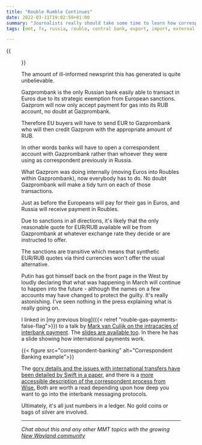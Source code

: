 ```yaml
---
title: "Rouble Rumble Continues"
date: 2022-03-31T19:02:59+01:00
summary: "Journalists really should take some time to learn how correspondent banking works"
tags: [mmt, fx, russia, rouble, central bank, export, import, external sector]

---
```

{{<figure src="https://upload.wikimedia.org/wikipedia/commons/a/a5/Gazprom_HQ_1.jpg" alt="Gazprom HQ 1">}}

The amount of ill-informed newsprint this has generated is quite unbelievable. 

Gazprombank is the only Russian bank easily able to transact in Euros due to its strategic exemption from European sanctions. Gazprom will now only accept payment for gas into its RUB account, no doubt at Gazprombank. 

Therefore EU buyers will have to send EUR to Gazprombank who will then credit Gazprom with the appropriate amount of RUB. 

In other words banks will have to open a correspondent account with Gazprombank rather than whoever they were using as correspondent previously in Russia. 

What Gazprom was doing internally (moving Euros into Roubles within Gazprombank), now everybody has to do. No doubt Gazprombank will make a tidy turn on each of those transactions.

Just as before the Europeans will pay for their gas in Euros, and Russia will receive payment in Roubles. 

Due to sanctions in all directions, it's likely that the only reasonable quote for EUR/RUB available will be
from Gazprombank at whatever exchange rate they decide or are instructed
to offer.

The sanctions are transitive which means that synthetic EUR/RUB quotes via third currencies won't offer the 
usual alternative.

Putin has got himself back on the front page in the West by loudly
declaring that what was happening in March will continue to happen into
the future - although the names on a few accounts may have changed to
protect the guilty. It's really astonishing. I've seen nothing in the press
explaining what is really going on.

I linked in [my previous blog]({{< relref "rouble-gas-payments-false-flag">}}) to a talk by [Mark van Culijk on the intracacies of interbank payment](https://media.ccc.de/v/33c3-8315-a_world_without_blockchain). The [slides are available too](https://fahrplan.events.ccc.de/congress/2016/Fahrplan/system/event_attachments/attachments/000/003/125/original/Mark_van_Cuijk_-_A_world_without_blockchain.pdf). In there he has a slide showing how international payments work.

{{< figure src="correspondent-banking" alt="Correspondent Banking example">}}

The [gory details and the issues with international transfers have been detailed by Swift in a paper](https://swiftinstitute.org/wp-content/uploads/2018/10/SIWP-2017-001-The-Future-of-Correspondent-Banking_FINALv2.pdf), and there is a [more accessible description of the correspondent process from Wise.](https://wise.com/gb/blog/how-do-banks-move-your-money) Both are worth a read depending upon how deep you want to go into the interbank messaging protocols.

Ultimately, it's all just numbers in a ledger. No gold coins or bags of silver are involved. 

* * *

_Chat about this and any other MMT topics with the growing [New Wayland community](https://discord.gg/JN6HKUd)_
